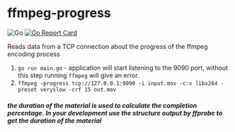 # ffmpeg-progress
![Go](https://github.com/AlexanderOkhrimenko/ffmpeg-progress/workflows/Go/badge.svg?branch=master)
[![Go Report Card](https://goreportcard.com/badge/github.com/AlexanderOkhrimenko/ffmpeg-progress)](https://goreportcard.com/report/github.com/AlexanderOkhrimenko/ffmpeg-progress)

Reads data from a TCP connection about the progress of the ffmpeg encoding process

1. ```go run main.go``` - application will start listening to the 9090 port, without this step running ````ffmpeg```` will give an error.
2. ```ffmpeg -progress tcp://127.0.0.1:9090 -i input.mov -c:v libx264 -preset veryslow -crf 15 out.mov```
##### the duration of the material is used to calculate the completion percentage. In your development use the structure output by ffprobe to get the duration of the material

